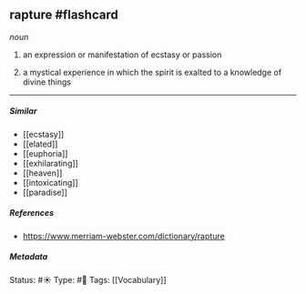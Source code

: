 ## rapture #flashcard 

_noun_

1. an expression or manifestation of ecstasy or passion

2. a mystical experience in which the spirit is exalted to a knowledge of divine things

___
##### Similar
-   [[ecstasy]]
-   [[elated]]
-   [[euphoria]]
-   [[exhilarating]]
-   [[heaven]]
-   [[intoxicating]] 
-   [[paradise]]

##### References 
- https://www.merriam-webster.com/dictionary/rapture


##### Metadata
Status: #☀️ 
Type: #🔵 
Tags: [[Vocabulary]]